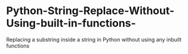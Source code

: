 # Python-String-Replace-Without-Using-built-in-functions-
Replacing a substring inside a string in Python without using any inbuilt functions
